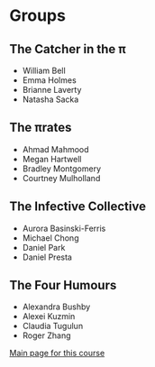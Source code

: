# Groups

## The Catcher in the π

- William Bell
- Emma Holmes
- Brianne Laverty
- Natasha Sacka

## The πrates

- Ahmad Mahmood
- Megan Hartwell
- Bradley Montgomery
- Courtney Mulholland

## The Infective Collective

- Aurora Basinski-Ferris
- Michael Chong
- Daniel Park
- Daniel Presta

## The Four Humours

- Alexandra Bushby
- Alexei Kuzmin
- Claudia Tugulun
- Roger Zhang

[Main page for this course](.)
